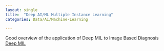 ```yaml
---
layout: single
title:  "Deep AI/ML Multiple Instance Learning"
categories: Data/AI/Machine-Learning

---
```

Good overview of the application of Deep MIL to Image Based Diagnosis
[Deep MIL](https://towardsdatascience.com/attention-based-deep-multiple-instance-learning-1bb3df857e24)
